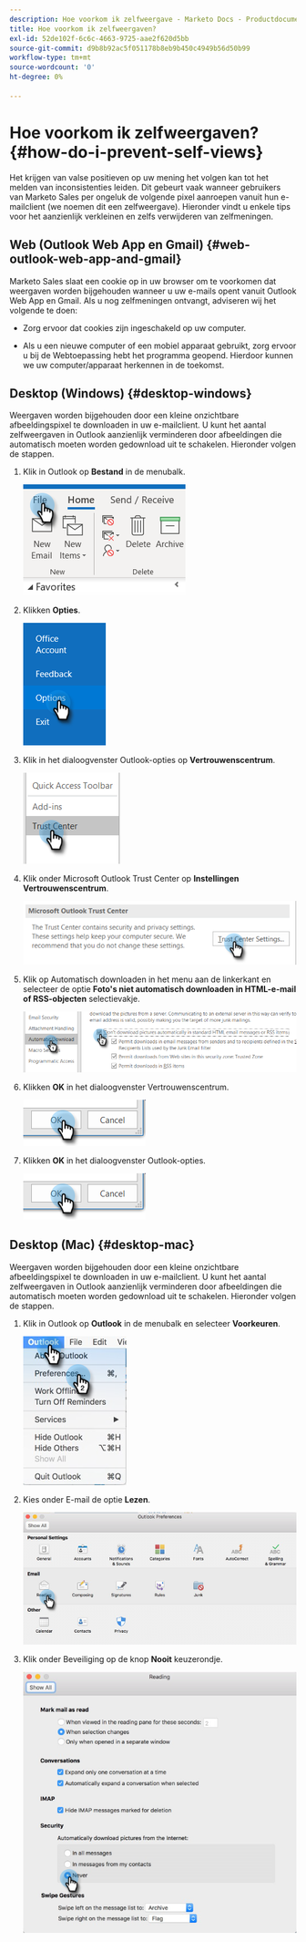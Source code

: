 ```yaml
---
description: Hoe voorkom ik zelfweergave - Marketo Docs - Productdocumentatie
title: Hoe voorkom ik zelfweergaven?
exl-id: 52de102f-6c6c-4663-9725-aae2f620d5bb
source-git-commit: d9b8b92ac5f051178b8eb9b450c4949b56d50b99
workflow-type: tm+mt
source-wordcount: '0'
ht-degree: 0%

---
```


# Hoe voorkom ik zelfweergaven? {#how-do-i-prevent-self-views}

Het krijgen van valse positieven op uw mening het volgen kan tot het melden van inconsistenties leiden. Dit gebeurt vaak wanneer gebruikers van Marketo Sales per ongeluk de volgende pixel aanroepen vanuit hun e-mailclient (we noemen dit een zelfweergave). Hieronder vindt u enkele tips voor het aanzienlijk verkleinen en zelfs verwijderen van zelfmeningen.

## Web (Outlook Web App en Gmail) {#web-outlook-web-app-and-gmail}

Marketo Sales slaat een cookie op in uw browser om te voorkomen dat weergaven worden bijgehouden wanneer u uw e-mails opent vanuit Outlook Web App en Gmail. Als u nog zelfmeningen ontvangt, adviseren wij het volgende te doen:

* Zorg ervoor dat cookies zijn ingeschakeld op uw computer.

* Als u een nieuwe computer of een mobiel apparaat gebruikt, zorg ervoor u bij de Webtoepassing hebt het programma geopend. Hierdoor kunnen we uw computer/apparaat herkennen in de toekomst.

## Desktop (Windows) {#desktop-windows}

Weergaven worden bijgehouden door een kleine onzichtbare afbeeldingspixel te downloaden in uw e-mailclient. U kunt het aantal zelfweergaven in Outlook aanzienlijk verminderen door afbeeldingen die automatisch moeten worden gedownload uit te schakelen. Hieronder volgen de stappen.

1. Klik in Outlook op **Bestand** in de menubalk.

   ![](assets/how-do-i-prevent-self-views-1.png)

1. Klikken **Opties**.

   ![](assets/how-do-i-prevent-self-views-2.png)

1. Klik in het dialoogvenster Outlook-opties op **Vertrouwenscentrum**.

   ![](assets/how-do-i-prevent-self-views-3.png)

1. Klik onder Microsoft Outlook Trust Center op **Instellingen Vertrouwenscentrum**.

   ![](assets/how-do-i-prevent-self-views-4.png)

1. Klik op Automatisch downloaden in het menu aan de linkerkant en selecteer de optie **Foto&#39;s niet automatisch downloaden in HTML-e-mail of RSS-objecten** selectievakje.

   ![](assets/how-do-i-prevent-self-views-5.png)

1. Klikken **OK** in het dialoogvenster Vertrouwenscentrum.

   ![](assets/how-do-i-prevent-self-views-6.png)

1. Klikken **OK** in het dialoogvenster Outlook-opties.

   ![](assets/how-do-i-prevent-self-views-7.png)

## Desktop (Mac) {#desktop-mac}

Weergaven worden bijgehouden door een kleine onzichtbare afbeeldingspixel te downloaden in uw e-mailclient. U kunt het aantal zelfweergaven in Outlook aanzienlijk verminderen door afbeeldingen die automatisch moeten worden gedownload uit te schakelen. Hieronder volgen de stappen.

1. Klik in Outlook op **Outlook** in de menubalk en selecteer **Voorkeuren**.

   ![](assets/how-do-i-prevent-self-views-8.png)

1. Kies onder E-mail de optie **Lezen**.

   ![](assets/how-do-i-prevent-self-views-9.png)

1. Klik onder Beveiliging op de knop **Nooit** keuzerondje.

   ![](assets/how-do-i-prevent-self-views-10.png)
